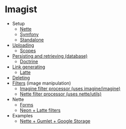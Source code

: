 # Imagist

- Setup
  - [Nette](nette.md)
  - [Symfony](symfony.md)
  - [Standalone](standalone.md)
- [Uploading](uploading.md)
  - [Scopes](scopes.md)
- [Persisting and retrieving (database)](persisting-retrieving.md)
  - [Doctrine](doctrine.md)
- [Link generating](link-generating.md)
  - [Latte](link-generating-latte.md)
- [Deleting](deleting.md)
- [Filters](filters.md) (image manipulation)
  - [Imagine filter processor (uses imagine/imagine)](imagine.md)
  - [Nette filter processor (uses nette/utils)](nette-processor.md)
- Nette
  - [Forms](nette-forms.md)
  - [Neon + Latte filters](neon-filters.md)
- Examples
  - [Nette + Gumlet + Google Storage](examples/nette-gumlet-googleStorage.md)


